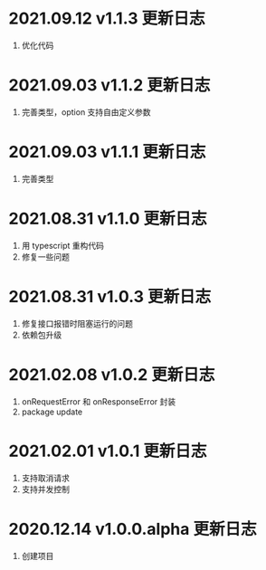 # 2021.09.12 v1.1.3 更新日志

1. 优化代码

# 2021.09.03 v1.1.2 更新日志

1. 完善类型，option 支持自由定义参数

# 2021.09.03 v1.1.1 更新日志

1. 完善类型

# 2021.08.31 v1.1.0 更新日志

1. 用 typescript 重构代码
2. 修复一些问题

# 2021.08.31 v1.0.3 更新日志

1. 修复接口报错时阻塞运行的问题
2. 依赖包升级

# 2021.02.08 v1.0.2 更新日志

1. onRequestError 和 onResponseError 封装
2. package update

# 2021.02.01 v1.0.1 更新日志

1. 支持取消请求
2. 支持并发控制

# 2020.12.14 v1.0.0.alpha 更新日志

1. 创建项目
